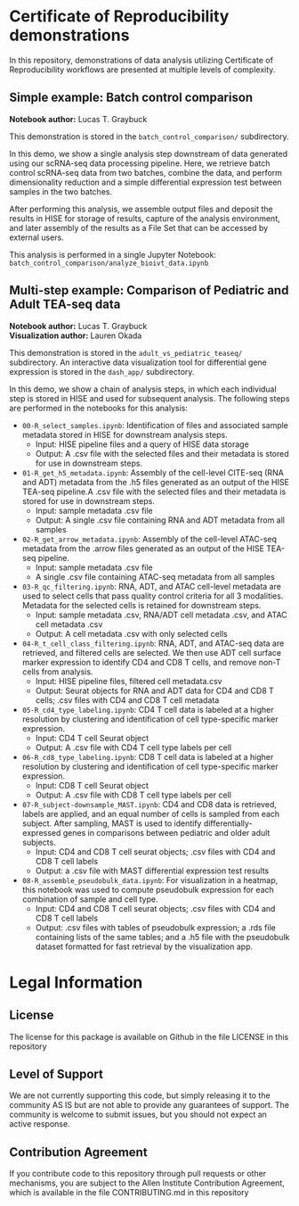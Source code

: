 # Certificate of Reproducibility demonstrations

In this repository, demonstrations of data analysis utilizing Certificate of Reproducibility workflows are presented at multiple levels of complexity.

## Simple example: Batch control comparison

**Notebook author:** Lucas T. Graybuck

This demonstration is stored in the `batch_control_comparison/` subdirectory.

In this demo, we show a single analysis step downstream of data generated using our scRNA-seq data processing pipeline. Here, we retrieve batch control scRNA-seq data from two batches, combine the data, and perform dimensionality reduction and a simple differential expression test between samples in the two batches.

After performing this analysis, we assemble output files and deposit the results in HISE for storage of results, capture of the analysis environment, and later assembly of the results as a File Set that can be accessed by external users.

This analysis is performed in a single Jupyter Notebook:  
`batch_control_comparison/analyze_bioivt_data.ipynb`

## Multi-step example: Comparison of Pediatric and Adult TEA-seq data

**Notebook author:** Lucas T. Graybuck  
**Visualization author:** Lauren Okada

This demonstration is stored in the `adult_vs_pediatric_teaseq/` subdirectory. An interactive data visualization tool for differential gene expression is stored in the `dash_app/` subdirectory.

In this demo, we show a chain of analysis steps, in which each individual step is stored in HISE and used for subsequent analysis. The following steps are performed in the notebooks for this analysis:

- `00-R_select_samples.ipynb`: Identification of files and associated sample metadata stored in HISE for downstream analysis steps.
    - Input: HISE pipeline files and a query of HISE data storage
    - Output: A .csv file with the selected files and their metadata is stored for use in downstream steps.
- `01-R_get_h5_metadata.ipynb`: Assembly of the cell-level CITE-seq (RNA and ADT) metadata from the .h5 files generated as an output of the HISE TEA-seq pipeline.A .csv file with the selected files and their metadata is stored for use in downstream steps.
    - Input: sample metadata .csv file
    - Output: A single .csv file containing RNA and ADT metadata from all samples
- `02-R_get_arrow_metadata.ipynb`: Assembly of the cell-level ATAC-seq metadata from the .arrow files generated as an output of the HISE TEA-seq pipeline.
    - Input: sample metadata .csv file
    - A single .csv file containing ATAC-seq metadata from all samples
- `03-R_qc_filtering.ipynb`: RNA, ADT, and ATAC cell-level metadata are used to select cells that pass quality control criteria for all 3 modalities. Metadata for the selected cells is retained for downstream steps.
    - Input: sample metadata .csv, RNA/ADT cell metadata .csv, and ATAC cell metadata .csv
    - Output: A cell metadata .csv with only selected cells
- `04-R_t_cell_class_filtering.ipynb`: RNA, ADT, and ATAC-seq data are retrieved, and filtered cells are selected. We then use ADT cell surface marker expression to identify CD4 and CD8 T cells, and remove non-T cells from analysis.
    - Input: HISE pipeline files, filtered cell metadata.csv
    - Output: Seurat objects for RNA and ADT data for CD4 and CD8 T cells; .csv files with CD4 and CD8 T cell metadata
- `05-R_cd4_type_labeling.ipynb`: CD4 T cell data is labeled at a higher resolution by clustering and identification of cell type-specific marker expression.
    - Input: CD4 T cell Seurat object
    - Output: A .csv file with CD4 T cell type labels per cell
- `06-R_cd8_type_labeling.ipynb`: CD8 T cell data is labeled at a higher resolution by clustering and identification of cell type-specific marker expression.
    - Input: CD8 T cell Seurat object
    - Output: A .csv file with CD8 T cell type labels per cell
- `07-R_subject-downsample_MAST.ipynb`: CD4 and CD8 data is retrieved, labels are applied, and an equal number of cells is sampled from each subject. After sampling, MAST is used to identify differentially-expressed genes in comparisons between pediatric and older adult subjects.
    - Input: CD4 and CD8 T cell seurat objects; .csv files with CD4 and CD8 T cell labels
    - Output: a .csv file with MAST differential expression test results
- `08-R_assemble_pseudobulk_data.ipynb`: For visualization in a heatmap, this notebook was used to compute pseudobulk expression for each combination of sample and cell type.
    - Input: CD4 and CD8 T cell seurat objects; .csv files with CD4 and CD8 T cell labels
    - Output: .csv files with tables of pseudobulk expression; a .rds file containing lists of the same tables; and a .h5 file with the pseudobulk dataset formatted for fast retrieval by the visualization app.

# Legal Information

## License

The license for this package is available on Github in the file LICENSE in this repository

## Level of Support

We are not currently supporting this code, but simply releasing it to the community AS IS but are not able to provide any guarantees of support. The community is welcome to submit issues, but you should not expect an active response.

## Contribution Agreement

If you contribute code to this repository through pull requests or other mechanisms, you are subject to the Allen Institute Contribution Agreement, which is available in the file CONTRIBUTING.md in this repository
